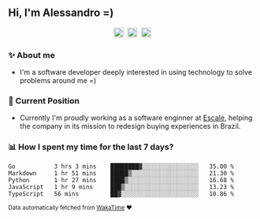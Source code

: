 ## Hi, I'm Alessandro =)

<p align="center">
  <a href="https://www.linkedin.com/in/alessandro-costa-dev/"><img src="https://img.shields.io/badge/-alessandro--costa--dev-%233f7ec6?style=flat-square&logo=Linkedin&logoColor=white" height="20"/></a>&nbsp;&nbsp;<a href="https://medium.com/@alessandro_costa"><img src="https://img.shields.io/badge/-%40alessandro__costa-%20black?style=flat-square&logo=Medium" height="20"/></a>&nbsp;&nbsp;<a href="mailto:alessandro96fc@gmail.com"><img src="https://img.shields.io/badge/-alessandro96fc%40gmail.com-%23c14438?style=flat-square&logo=Gmail&logoColor=white" height="20"/></a>
</p>

### :sparkles: About me

- I'm a software developer deeply interested in using technology to solve problems around me =)

### :office: Current Position 

-  Currently I'm proudly working as a software enginner at [Escale](https://github.com/escaletech), helping the company in its mission to redesign buying experiences in Brazil.

### :bar_chart: How I spent my time for the last 7 days?

<!--START_SECTION:waka-->
```text
Go           3 hrs 3 mins    ████████▓░░░░░░░░░░░░░░░░   35.00 % 
Markdown     1 hr 51 mins    █████▒░░░░░░░░░░░░░░░░░░░   21.30 % 
Python       1 hr 27 mins    ████▒░░░░░░░░░░░░░░░░░░░░   16.68 % 
JavaScript   1 hr 9 mins     ███▒░░░░░░░░░░░░░░░░░░░░░   13.23 % 
TypeScript   56 mins         ██▓░░░░░░░░░░░░░░░░░░░░░░   10.86 % 
```
<!--END_SECTION:waka-->

<sub>Data automatically fetched from [WakaTime](https://wakatime.com/) :heart:</sub>

